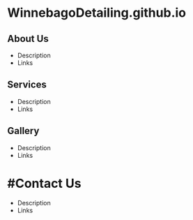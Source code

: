 # WinnebagoDetailing.github.io

## About Us
- Description
- Links
## Services
- Description
- Links
## Gallery
- Description
- Links
# #Contact Us
- Description
- Links

